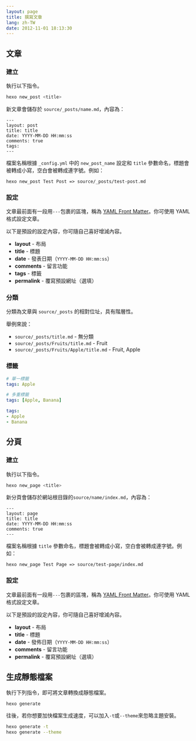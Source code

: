 ```yaml
---
layout: page
title: 撰寫文章
lang: zh-TW
date: 2012-11-01 18:13:30
---
```


## 文章

### 建立

執行以下指令。

``` bash
hexo new_post <title>
```

新文章會儲存於 `source/_posts/name.md`，內容為：

``` plain
---
layout: post
title: title
date: YYYY-MM-DD HH:mm:ss
comments: true
tags:
---
```

檔案名稱根據 `_config.yml` 中的 `new_post_name` 設定和 `title` 參數命名，標題會被轉成小寫，空白會被轉成連字號。例如：

```
hexo new_post Test Post => source/_posts/test-post.md
```

### 設定

文章最前面有一段用`---`包裹的區塊，稱為 [YAML Front Matter][1]。你可使用 YAML 格式設定文章。

以下是預設的設定內容，你可隨自己喜好增減內容。

- **layout** - 布局
- **title** - 標題
- **date** - 發表日期（`YYYY-MM-DD HH:mm:ss`）
- **comments** - 留言功能
- **tags** - 標籤
- **permalink** - 覆寫預設網址（選填）

### 分類

分類為文章與 `source/_posts` 的相對位址，具有階層性。

舉例來說：

- `source/_posts/title.md` - 無分類
- `source/_posts/Fruits/title.md` - Fruit
- `source/_posts/Fruits/Apple/title.md` - Fruit, Apple

### 標籤

``` yaml
# 單一標籤
tags: Apple

# 多重標籤
tags: [Apple, Banana]

tags:
- Apple
- Banana
```

## 分頁

### 建立

執行以下指令。

``` bash
hexo new_page <title>
```

新分頁會儲存於網站根目錄的`source/name/index.md`，內容為：

``` plain
---
layout: page
title: title
date: YYYY-MM-DD HH:mm:ss
comments: true
---
```

檔案名稱根據 `title` 參數命名，標題會被轉成小寫，空白會被轉成連字號。例如：

```
hexo new_page Test Page => source/test-page/index.md
```

### 設定

文章最前面有一段用`---`包裹的區塊，稱為 [YAML Front Matter][1]。你可使用 YAML 格式設定文章。

以下是預設的設定內容，你可隨自己喜好增減內容。

- **layout** - 布局
- **title** - 標題
- **date** - 發佈日期（`YYYY-MM-DD HH:mm:ss`）
- **comments** - 留言功能
- **permalink** - 覆寫預設網址（選填）

## 生成靜態檔案

執行下列指令，即可將文章轉換成靜態檔案。

``` bash
hexo generate
```
往後，若你想要加快檔案生成速度，可以加入`-t`或`--theme`來忽略主題安裝。

``` bash
hexo generate -t
hexo generate --theme
```

[1]: https://github.com/mojombo/jekyll/wiki/YAML-Front-Matter